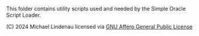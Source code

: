This folder contains utility scripts used and needed by the Simple Oracle Script Loader.

(C) 2024 Michael Lindenau licensed via [GNU Affero General Public License](https://www.gnu.org/licenses/agpl-3.0.txt)